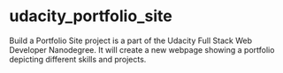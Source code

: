 # udacity_portfolio_site
Build a Portfolio Site project is a part of the Udacity Full Stack Web Developer Nanodegree. It will create a new webpage showing a portfolio depicting different skills and projects.
